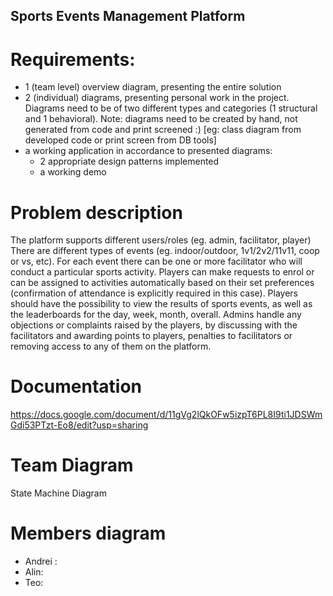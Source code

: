 ## Sports Events Management Platform

# Requirements: 
- 1 (team level) overview diagram, presenting the entire solution
- 2 (individual) diagrams, presenting personal work in the project. Diagrams need to be of two different types and categories (1 structural and 1 behavioral). Note: diagrams need to be created by hand, not generated from code and print screened :) [eg: class diagram from developed code or print screen from DB tools]
- a working application in accordance to presented diagrams: 
  - 2 appropriate design patterns implemented 
  - a working demo 

 # Problem description 
 The platform supports different users/roles (eg. admin, facilitator, player) 
 There are different types of events (eg. indoor/outdoor, 1v1/2v2/11v11, coop or vs, etc). 
 For each event there can be one or more facilitator who will conduct a particular sports activity. 
 Players can make requests to enrol or can be assigned to activities automatically based on their set preferences 
 (confirmation of attendance is explicitly required in this case). 
 Players should have the possibility to view the results of sports events, as well as the leaderboards for the day, week, month, overall. 
 Admins handle any objections or complaints raised by the players, by discussing with the facilitators and awarding points to players, 
 penalties to facilitators or removing access to any of them on the platform.
 
 # Documentation
 https://docs.google.com/document/d/11gVg2lQkOFw5izpT6PL8I9ti1JDSWmGdi53PTzt-Eo8/edit?usp=sharing


# Team Diagram

State Machine Diagram

# Members diagram

-  Andrei : 
-  Alin: 
-  Teo: 
